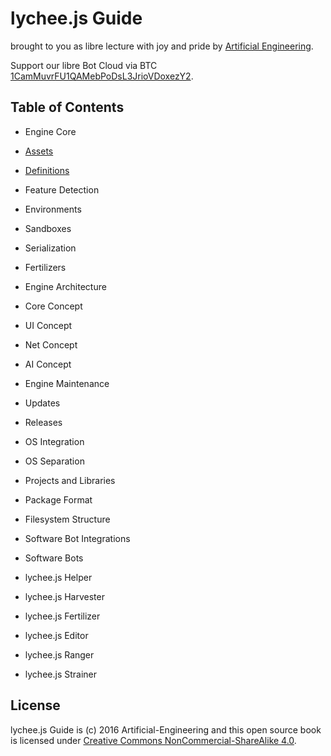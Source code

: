 # lychee.js Guide

brought to you as libre lecture with joy and pride by [Artificial Engineering](http://artificial.engineering).

Support our libre Bot Cloud via BTC [1CamMuvrFU1QAMebPoDsL3JrioVDoxezY2](bitcoin:1CamMuvrFU1QAMebPoDsL3JrioVDoxezY2?amount=0.5&label=lychee.js%20Support).



## Table of Contents

- Engine Core
 - [Assets](./engine/core/Assets.md)
 - [Definitions](./engine/core/Definitions.md)
 - Feature Detection
 - Environments
 - Sandboxes
 - Serialization
 - Fertilizers

- Engine Architecture
 - Core Concept
 - UI Concept
 - Net Concept
 - AI Concept

- Engine Maintenance
 - Updates
 - Releases
 - OS Integration
 - OS Separation

- Projects and Libraries
 - Package Format
 - Filesystem Structure
 - Software Bot Integrations

- Software Bots
 - lychee.js Helper
 - lychee.js Harvester
 - lychee.js Fertilizer
 - lychee.js Editor
 - lychee.js Ranger
 - lychee.js Strainer



## License

lychee.js Guide is (c) 2016 Artificial-Engineering and this open source book is licensed under
[Creative Commons NonCommercial-ShareAlike 4.0](https://creativecommons.org/licenses/by-nc-sa/4.0/).

